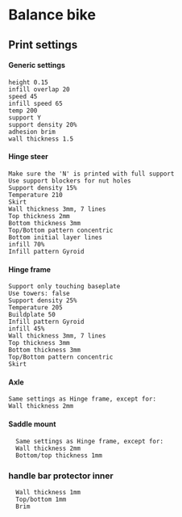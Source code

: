 # Balance bike

## Print settings

#### Generic settings
    height 0.15
    infill overlap 20
    speed 45
    infill speed 65
    temp 200
    support Y
    support density 20%
    adhesion brim
    wall thickness 1.5


#### Hinge steer
    Make sure the 'N' is printed with full support
    Use support blockers for nut holes
    Support density 15%
    Temperature 210
    Skirt
    Wall thickness 3mm, 7 lines
    Top thickness 2mm
    Bottom thickness 3mm
    Top/Bottom pattern concentric
    Bottom initial layer lines
    infill 70%
    Infill pattern Gyroid


#### Hinge frame
    Support only touching baseplate
    Use towers: false
    Support density 25%
    Temperature 205
    Buildplate 50
    Infill pattern Gyroid
    infill 45%
    Wall thickness 3mm, 7 lines
    Top thickness 3mm
    Bottom thickness 3mm
    Top/Bottom pattern concentric
    Skirt

#### Axle
    Same settings as Hinge frame, except for:
    Wall thickness 2mm

#### Saddle mount
      Same settings as Hinge frame, except for:
      Wall thickness 2mm
      Bottom/top thickness 1mm

### handle bar protector inner
      Wall thickness 1mm
      Top/bottom 1mm
      Brim
